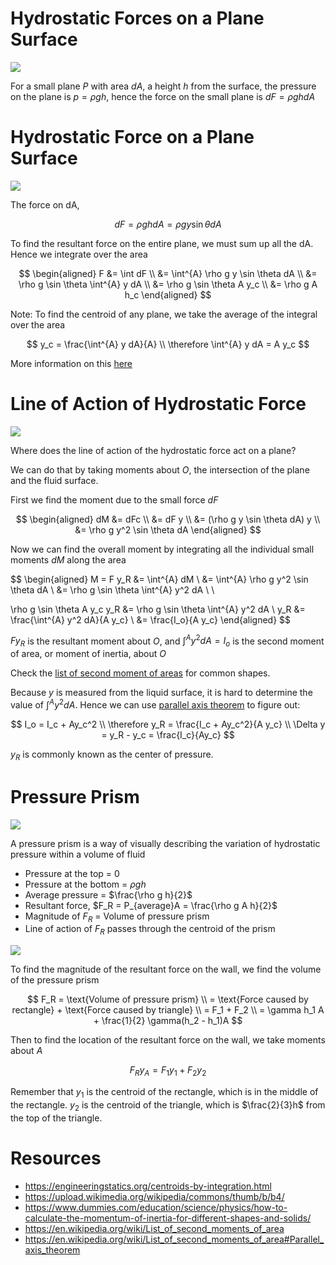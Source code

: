# Hydrostatic Forces on a Plane Surface

![](https://www.ecourses.ou.edu/ebook/fluids/ch02/sec023/media/d02321.gif)

For a small plane $P$ with area $dA$, a height $h$ from the surface, the pressure on the plane is $p = \rho g h$, hence the force on the small plane is $dF = \rho g h dA$


# Hydrostatic Force on a Plane Surface

![](https://slideplayer.com/slide/15239454/92/images/4/Hydrostatic+Force+on+a+Plane+Surface%3A+General+Case.jpg)

The force on dA,

$$
dF = \rho g h dA = \rho g y \sin \theta dA
$$

To find the resultant force on the entire plane, we must sum up all the dA. Hence we integrate over the area

$$
\begin{aligned}
F &= \int dF \\
&= \int^{A} \rho g y \sin \theta dA \\
&= \rho g \sin \theta \int^{A} y dA \\
&= \rho g \sin \theta A y_c \\
&= \rho g A h_c
\end{aligned}
$$

Note: To find the centroid of any plane, we take the average of the integral over the area

$$
y_c = \frac{\int^{A} y dA}{A} \\
\therefore \int^{A} y dA = A y_c
$$

More information on this [here](https://engineeringstatics.org/centroids-by-integration.html)

# Line of Action of Hydrostatic Force

![](https://www.ecourses.ou.edu/ebook/fluids/ch02/sec023/media/d02321.gif)

Where does the line of action of the hydrostatic force act on a plane?

We can do that by taking moments about $O$, the intersection of the plane and the fluid surface.

First we find the moment due to the small force $dF$

$$
\begin{aligned}
dM &= dFc \\
&= dF y \\
&= (\rho g y \sin \theta dA) y \\
&= \rho g y^2 \sin \theta dA
\end{aligned}
$$

Now we can find the overall moment by integrating all the individual small moments $dM$ along the area

$$
\begin{aligned}
M = F y_R &= \int^{A} dM \\
&= \int^{A} \rho g y^2 \sin \theta dA \\
&= \rho g \sin \theta \int^{A} y^2 dA \\ \\

\rho g \sin \theta A y_c y_R &= \rho g \sin \theta \int^{A} y^2 dA \\
y_R &= \frac{\int^{A} y^2 dA}{A y_c} \\
&= \frac{I_o}{A y_c}
\end{aligned}
$$

$F y_R$ is the resultant moment about $O$, and $\int^{A} y^2 dA = I_o$ is the second moment of area, or moment of inertia, about $O$

Check the [list of second moment of areas](https://en.wikipedia.org/wiki/List_of_second_moments_of_area) for common shapes.

Because $y$ is measured from the liquid surface, it is hard to determine the value of $\int^{A} y^2 dA$. Hence we can use [parallel axis theorem](https://en.wikipedia.org/wiki/List_of_second_moments_of_area#Parallel_axis_theorem) to figure out:

$$
I_o = I_c + Ay_c^2 \\
\therefore y_R = \frac{I_c + Ay_c^2}{A y_c} \\
\Delta y = y_R - y_c = \frac{I_c}{Ay_c}
$$

$y_R$ is commonly known as the center of pressure.

# Pressure Prism

![](https://upload.wikimedia.org/wikipedia/commons/thumb/b/b4/Typical_Pressure_Prism.jpg/220px-Typical_Pressure_Prism.jpg)

A pressure prism is a way of visually describing the variation of hydrostatic pressure within a volume of fluid

- Pressure at the top =  0
- Pressure at the bottom = $\rho g h$
- Average pressure = $\frac{\rho g h}{2}$
- Resultant force, $F_R = P_{average}A = \frac{\rho g A h}{2}$
- Magnitude of $F_R$ = Volume of pressure prism
- Line of action of $F_R$ passes through the centroid of the prism

![](https://slideplayer.com/slide/1732756/7/images/12/Pressure+Prism%3A+Submerged+Vertical+Wall.jpg)


To find the magnitude of the resultant force on the wall, we find the volume of the pressure prism

$$
F_R = \text{Volume of pressure prism} \\
= \text{Force caused by rectangle} + \text{Force caused by triangle} \\
= F_1 + F_2 \\
= \gamma h_1 A + \frac{1}{2} \gamma(h_2 - h_1)A
$$

Then to find the location of the resultant force on the wall, we take moments about $A$

$$
F_R y_A = F_1 y_1 + F_2 y_2
$$

Remember that $y_1$ is the centroid of the rectangle, which is in the middle of the rectangle. $y_2$ is the centroid of the triangle, which is $\frac{2}{3}h$ from the top of the triangle.

# Resources
- https://engineeringstatics.org/centroids-by-integration.html
- https://upload.wikimedia.org/wikipedia/commons/thumb/b/b4/
- https://www.dummies.com/education/science/physics/how-to-calculate-the-momentum-of-inertia-for-different-shapes-and-solids/
- https://en.wikipedia.org/wiki/List_of_second_moments_of_area
- https://en.wikipedia.org/wiki/List_of_second_moments_of_area#Parallel_axis_theorem
